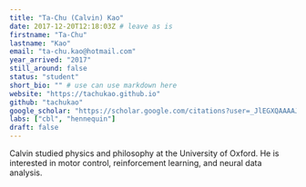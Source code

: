 ```yaml
---
title: "Ta-Chu (Calvin) Kao"
date: 2017-12-20T12:18:03Z # leave as is
firstname: "Ta-Chu"
lastname: "Kao"
email: "ta-chu.kao@hotmail.com"
year_arrived: "2017"
still_around: false
status: "student" 
short_bio: "" # use can use markdown here
website: "https://tachukao.github.io"
github: "tachukao"
google_scholar: "https://scholar.google.com/citations?user=_JlEGXQAAAAJ&hl=en"
labs: ["cbl", "hennequin"]
draft: false
---
```


Calvin studied physics and philosophy at the University of Oxford. He is
interested in motor control, reinforcement learning, and neural data analysis.

